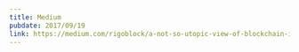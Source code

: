 ```yaml
---
title: Medium
pubdate: 2017/09/19
link: https://medium.com/rigoblock/a-not-so-utopic-view-of-blockchain-investment-banks-97fcdc016a43
---
```

